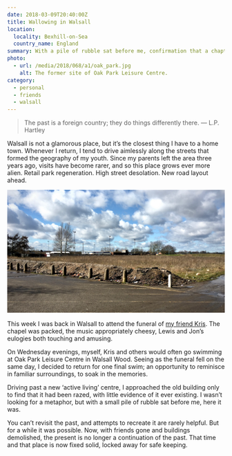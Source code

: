```yaml
---
date: 2018-03-09T20:40:00Z
title: Wallowing in Walsall
location:
  locality: Bexhill-on-Sea
  country_name: England
summary: With a pile of rubble sat before me, confirmation that a chapter of my life has reached its conclusion.
photo:
  - url: /media/2018/068/a1/oak_park.jpg
    alt: The former site of Oak Park Leisure Centre.
category:
  - personal
  - friends
  - walsall
---
```


> The past is a foreign country; they do things differently there.
> — L.P. Hartley

Walsall is not a glamorous place, but it’s the closest thing I have to a home town. Whenever I return, I tend to drive aimlessly along the streets that formed the geography of my youth. Since my parents left the area three years ago, visits have become rarer, and so this place grows ever more alien. Retail park regeneration. High street desolation. New road layout ahead.

![A barren wasteland.](/media/2018/068/a1/oak_park.jpg "The former site of Oak Park Leisure Centre. I returned the following day to get a better photo.")

This week I was back in Walsall to attend the funeral of [my friend Kris][1]. The chapel was packed, the music appropriately cheesy, Lewis and Jon’s eulogies both touching and amusing.

On Wednesday evenings, myself, Kris and others would often go swimming at Oak Park Leisure Centre in Walsall Wood. Seeing as the funeral fell on the same day, I decided to return for one final swim; an opportunity to reminisce in familiar surroundings, to soak in the memories.

Driving past a new ‘active living’ centre, I approached the old building only to find that it had been razed, with little evidence of it ever existing. I wasn’t looking for a metaphor, but with a small pile of rubble sat before me, here it was.

You can’t revisit the past, and attempts to recreate it are rarely helpful. But for a while it was possible. Now, with friends gone and buildings demolished, the present is no longer a continuation of the past. That time and that place is now fixed solid, locked away for safe keeping.

[1]: /2018/044/a1/kris_benbow/
